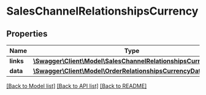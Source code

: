# SalesChannelRelationshipsCurrency

## Properties
Name | Type | Description | Notes
------------ | ------------- | ------------- | -------------
**links** | [**\Swagger\Client\Model\SalesChannelRelationshipsCurrencyLinks**](SalesChannelRelationshipsCurrencyLinks.md) |  | [optional] 
**data** | [**\Swagger\Client\Model\OrderRelationshipsCurrencyData**](OrderRelationshipsCurrencyData.md) |  | [optional] 

[[Back to Model list]](../../README.md#documentation-for-models) [[Back to API list]](../../README.md#documentation-for-api-endpoints) [[Back to README]](../../README.md)

